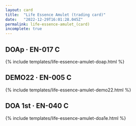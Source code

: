 ```yaml
---
layout: card
title:  "Life Essence Amulet (trading card)"
date:   "2022-12-29T16:01:28.045Z"
permalink: life-essence-amulet_(card)
incomplete: true
---
```


## DOAp &middot; EN-017 C

{% include templates/life-essence-amulet-doap.html %}


## DEMO22 &middot; EN-005 C

{% include templates/life-essence-amulet-demo22.html %}


## DOA 1st &middot; EN-040 C

{% include templates/life-essence-amulet-doa1e.html %}
